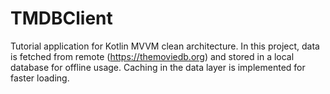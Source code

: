 # TMDBClient
Tutorial application for Kotlin MVVM clean architecture. In this project, data is fetched from remote (https://themoviedb.org) and stored in a local database for offline usage. Caching in the data layer is implemented for faster loading.
